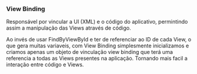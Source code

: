 ### View Binding

Responsável por vincular a UI (XML) e o código do aplicativo, permintindo assim a manipulação das Views através de código.

Ao invés de usar FindByViewById e ter de referenciar ao ID de cada View, o que gera muitas variaveis, com View Binding simplesmente 
inicializamos e criamos apenas um objeto de vinculação view binding que terá uma referencia a todas as Views presentes na aplicação.
Tornando mais facil a interação entre código e Views.
